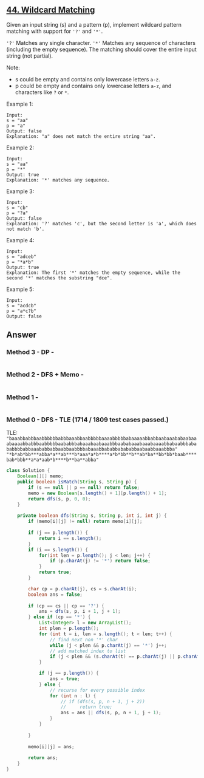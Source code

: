 ## [44. Wildcard Matching](https://leetcode.com/problems/wildcard-matching/)

Given an input string (s) and a pattern (p), implement wildcard pattern matching with support for `'?'` and `'*'`.

`'?'` Matches any single character.
`'*'` Matches any sequence of characters (including the empty sequence).
The matching should cover the entire input string (not partial).

Note:

- s could be empty and contains only lowercase letters `a-z`.
- p could be empty and contains only lowercase letters `a-z`, and characters like `?` or `*`.

Example 1:
```
Input:
s = "aa"
p = "a"
Output: false
Explanation: "a" does not match the entire string "aa".
```
Example 2:
```
Input:
s = "aa"
p = "*"
Output: true
Explanation: '*' matches any sequence.
```
Example 3:
```
Input:
s = "cb"
p = "?a"
Output: false
Explanation: '?' matches 'c', but the second letter is 'a', which does not match 'b'.
```
Example 4:
```
Input:
s = "adceb"
p = "*a*b"
Output: true
Explanation: The first '*' matches the empty sequence, while the second '*' matches the substring "dce".
```
Example 5:
```
Input:
s = "acdcb"
p = "a*c?b"
Output: false
```

## Answer
### Method 3 - DP -
```java

```
### Method 2 - DFS + Memo -
```java

```
### Method 1 - 
```java

```
### Method 0 - DFS - TLE (1714 / 1809 test cases passed.)
TLE:
`"baaabbabbbaabbbbbbabbbaaabbaabbbbbaaaabbbbbabaaaaabbabbaabaaababaabaaabaaaabbabbbaabbbbbaababbbabaaabaabaaabbbaababaaabaaabaaaabbabaabbbabababbbbabbaaababbabbaabbaabbbbabaaabbababbabababbaabaabbaaabbba"`
`"*b*ab*bb***abba*a**ab***b*aaa*a*b****a*b*bb**b**ab*ba**bb*bb*baab****bab*bbb**a*a*aab*b****b**ba**abba"`
```java
class Solution {
    Boolean[][] memo;
    public boolean isMatch(String s, String p) {
        if (s == null || p == null) return false;
        memo = new Boolean[s.length() + 1][p.length() + 1];
        return dfs(s, p, 0, 0);
    }
    
    private boolean dfs(String s, String p, int i, int j) {
        if (memo[i][j] != null) return memo[i][j];
        
        if (j == p.length()) {
            return i == s.length();
        }
        if (i == s.length()) {
            for(int len = p.length(); j < len; j++) {
                if (p.charAt(j) != '*') return false;
            }
            return true;
        }

        char cp = p.charAt(j), cs = s.charAt(i);
        boolean ans = false;
        
        if (cp == cs || cp == '?') {
            ans = dfs(s, p, i + 1, j + 1);
        } else if (cp == '*') {
            List<Integer> l = new ArrayList();
            int plen = p.length();
            for (int t = i, len = s.length(); t < len; t++) {
                // find next non '*' char
                while (j < plen && p.charAt(j) == '*') j++;
                // add matched index to list
                if (j < plen && (s.charAt(t) == p.charAt(j) || p.charAt(j) == '?')) l.add(t);
            }

            if (j == p.length()) {
                ans = true;
            } else {
                // recurse for every possible index
                for (int n : l) {
                    // if (dfs(s, p, n + 1, j + 2))
                    //     return true;
                    ans = ans || dfs(s, p, n + 1, j + 1);
                }
            }
                
        }
        
        memo[i][j] = ans;
        
        return ans;
    }
}
```
